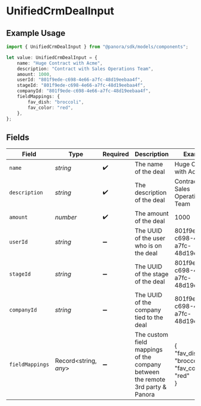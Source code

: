 # UnifiedCrmDealInput

## Example Usage

```typescript
import { UnifiedCrmDealInput } from "@panora/sdk/models/components";

let value: UnifiedCrmDealInput = {
    name: "Huge Contract with Acme",
    description: "Contract with Sales Operations Team",
    amount: 1000,
    userId: "801f9ede-c698-4e66-a7fc-48d19eebaa4f",
    stageId: "801f9ede-c698-4e66-a7fc-48d19eebaa4f",
    companyId: "801f9ede-c698-4e66-a7fc-48d19eebaa4f",
    fieldMappings: {
        fav_dish: "broccoli",
        fav_color: "red",
    },
};
```

## Fields

| Field                                                                          | Type                                                                           | Required                                                                       | Description                                                                    | Example                                                                        |
| ------------------------------------------------------------------------------ | ------------------------------------------------------------------------------ | ------------------------------------------------------------------------------ | ------------------------------------------------------------------------------ | ------------------------------------------------------------------------------ |
| `name`                                                                         | *string*                                                                       | :heavy_check_mark:                                                             | The name of the deal                                                           | Huge Contract with Acme                                                        |
| `description`                                                                  | *string*                                                                       | :heavy_check_mark:                                                             | The description of the deal                                                    | Contract with Sales Operations Team                                            |
| `amount`                                                                       | *number*                                                                       | :heavy_check_mark:                                                             | The amount of the deal                                                         | 1000                                                                           |
| `userId`                                                                       | *string*                                                                       | :heavy_minus_sign:                                                             | The UUID of the user who is on the deal                                        | 801f9ede-c698-4e66-a7fc-48d19eebaa4f                                           |
| `stageId`                                                                      | *string*                                                                       | :heavy_minus_sign:                                                             | The UUID of the stage of the deal                                              | 801f9ede-c698-4e66-a7fc-48d19eebaa4f                                           |
| `companyId`                                                                    | *string*                                                                       | :heavy_minus_sign:                                                             | The UUID of the company tied to the deal                                       | 801f9ede-c698-4e66-a7fc-48d19eebaa4f                                           |
| `fieldMappings`                                                                | Record<string, *any*>                                                          | :heavy_minus_sign:                                                             | The custom field mappings of the company between the remote 3rd party & Panora | {<br/>"fav_dish": "broccoli",<br/>"fav_color": "red"<br/>}                     |